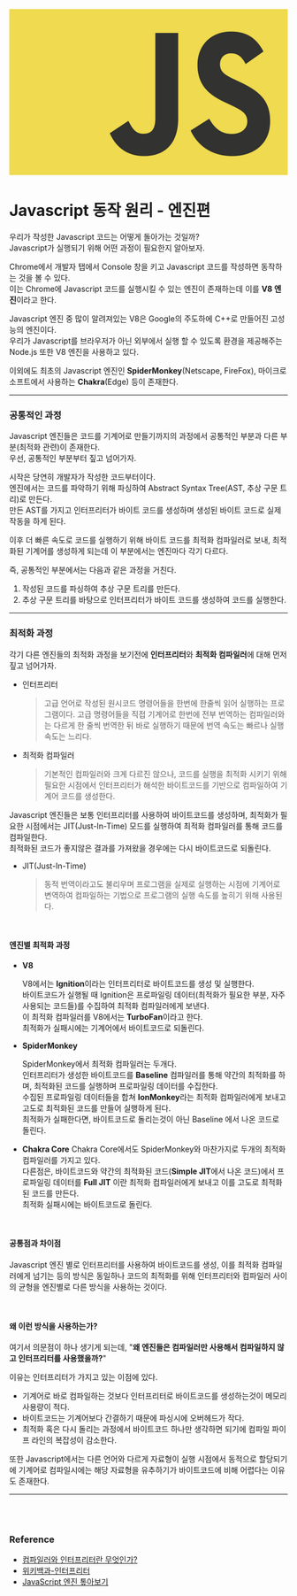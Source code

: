 <img src="image/javascript.png" width=100% height="300">

# Javascript 동작 원리 - 엔진편

우리가 작성한 Javascript 코드는 어떻게 돌아가는 것일까?  
Javascript가 실행되기 위해 어떤 과정이 필요한지 알아보자.

Chrome에서 개발자 탭에서 Console 창을 키고 Javascript 코드를 작성하면 동작하는 것을 볼 수 있다.  
이는 Chrome에 Javascript 코드를 실행시킬 수 있는 엔진이 존재하는데 이를 **V8 엔진**이라고 한다.

Javascript 엔진 중 많이 알려져있는 V8은 Google의 주도하에 C++로 만들어진 고성능의 엔진이다.  
우리가 Javascript를 브라우저가 아닌 외부에서 실행 할 수 있도록 환경을 제공해주는 Node.js 또한 V8 엔진을 사용하고 있다.

이외에도 최초의 Javascript 엔진인 **SpiderMonkey**(Netscape, FireFox), 마이크로소프트에서 사용하는 **Chakra**(Edge) 등이 존재한다.

---

### 공통적인 과정

Javascript 엔진들은 코드를 기계어로 만들기까지의 과정에서 공통적인 부분과 다른 부분(최적화 관련)이 존재한다.  
우선, 공통적인 부분부터 짚고 넘어가자.

시작은 당연히 개발자가 작성한 코드부터이다.  
엔진에서는 코드를 파악하기 위해 파싱하여 Abstract Syntax Tree(AST, 추상 구문 트리)로 만든다.  
만든 AST를 가지고 인터프리터가 바이트 코드를 생성하며 생성된 바이트 코드로 실제 작동을 하게 된다.

이후 더 빠른 속도로 코드를 실행하기 위해 바이트 코드를 최적화 컴파일러로 보내, 최적화된 기계어를 생성하게 되는데 이 부분에서는 엔진마다 각기 다르다.

즉, 공통적인 부분에서는 다음과 같은 과정을 거친다.

1. 작성된 코드를 파싱하여 추상 구문 트리를 만든다.
2. 추상 구문 트리를 바탕으로 인터프리터가 바이트 코드를 생성하여 코드를 실행한다.

---

### 최적화 과정

각기 다른 엔진들의 최적화 과정을 보기전에 **인터프리터**와 **최적화 컴파일러**에 대해 먼저 짚고 넘어가자.

* 인터프리터 

  > 고급 언어로 작성된 원시코드 명령어들을 한번에 한줄씩 읽어 실행하는 프로그램이다. 고급 명령어들을 직접 기계어로 한번에 전부 번역하는 컴파일러와는 다르게 한 줄씩 번역한 뒤 바로 실행하기 때문에 번역 속도는 빠르나 실행 속도는 느리다.

* 최적화 컴파일러

  > 기본적인 컴파일러와 크게 다르진 않으나, 코드를 실행을 최적화 시키기 위해 필요한 시점에서 인터프리터가 해석한 바이트코드를 기반으로 컴파일하여 기계어 코드를 생성한다.

Javascript 엔진들은 보통 인터프리터를 사용하여 바이트코드를 생성하며, 최적화가 필요한 시점에서는 JIT(Just-In-Time) 모드를 실행하여 최적화 컴파일러를 통해 코드를 컴파일한다.  
최적화된 코드가 좋지않은 결과를 가져왔을 경우에는 다시 바이트코드로 되돌린다.

* JIT(Just-In-Time)

  > 동적 번역이라고도 불리우며 프로그램을 실제로 실행하는 시점에 기계어로 변역하여 컴파일하는 기법으로 프로그램의 실행 속도를 높히기 위해 사용된다.

<br>

#### 엔진별 최적화 과정

* **V8**

  V8에서는 **Ignition**이라는 인터프리터로 바이트코드를 생성 및 실행한다.  
  바이트코드가 실행될 때 Ignition은 프로파일링 데이터(최적화가 필요한 부분, 자주 사용되는 코드들)를 수집하여 최적화 컴파일러에게 보낸다.  
  이 최적화 컴파일러를 V8에서는 **TurboFan**이라고 한다.  
  최적화가 실패시에는 기계어에서 바이트코드로 되돌린다.

* **SpiderMonkey**

  SpiderMonkey에서 최적화 컴파일러는 두개다.  
  인터프리터가 생성한 바이트코드를 **Baseline** 컴파일러를 통해 약간의 최적화를 하며, 최적화된 코드를 실행하며 프로파일링 데이터를 수집한다.  
  수집된 프로파일링 데이터들을 합쳐 **IonMonkey**라는 최적화 컴파일러에게 보내고 고도로 최적화된 코드를 만들어 실행하게 된다.  
  최적화가 실패한다면, 바이트코드로 돌리는것이 아닌 Baseline 에서 나온 코드로 돌린다.

* **Chakra Core**
  Chakra Core에서도 SpiderMonkey와 마찬가지로 두개의 최적화 컴파일러를 가지고 있다.  
  다른점은, 바이트코드와 약간의 최적화된 코드(**Simple JIT**에서 나온 코드)에서 프로파일링 데이터를 **Full JIT** 이란 최적화 컴파일러에게 보내고 이를 고도로 최적화된 코드를 만든다.  
  최적화 실패시에는 바이트코드로 돌린다.

<br>

#### 공통점과 차이점

Javascript 엔진 별로 인터프리터를 사용하여 바이트코드를 생성, 이를 최적화 컴파일러에게 넘기는 등의 방식은 동일하나 코드의 최적화를 위해 인터프리터와 컴파일러 사이의 균형을 엔진별로 다른 방식을 사용하는 것이다.

<br>

#### 왜 이런 방식을 사용하는가?

여기서 의문점이 하나 생기게 되는데, "**왜 엔진들은 컴파일러만 사용해서 컴파일하지 않고 인터프리터를 사용했을까?**"

이유는 인터프리터가 가지고 있는 이점에 있다.  

* 기계어로 바로 컴파일하는 것보다 인터프리터로 바이트코드를 생성하는것이 메모리 사용량이 적다.
* 바이트코드는 기계어보다 간결하기 때문에 파싱시에 오버헤드가 작다.
* 최적화 혹은 다시 돌리는 과정에서 바이트코드 하나만 생각하면 되기에 컴파일 파이프 라인의 복잡성이 감소한다.

또한 Javascript에서는 다른 언어와 다르게 자료형이 실행 시점에서 동적으로 할당되기에 기계어로 컴파일시에는 해당 자료형을 유추하기가 바이트코드에 비해 어렵다는 이유도 존재한다.

---

<br>

<br>

### Reference

* [컴파일러와 인터프리터란 무엇인가?](https://coding-factory.tistory.com/303)
* [위키백과-인터프리터](https://ko.wikipedia.org/wiki/인터프리터)
* [JavaScript 엔진 톺아보기](https://velog.io/@godori/JavaScript-engine-1)